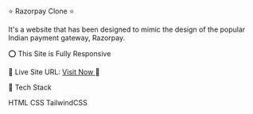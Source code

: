 ⭐ Razorpay Clone ⭐

It's a website that has been designed to mimic the design of the popular Indian payment gateway, Razorpay.

⭕ This Site is Fully Responsive

📌 Live Site URL: [Visit Now ](https://razorpay-copy.netlify.app/)🚀

📌 Tech Stack

HTML  CSS  TailwindCSS  

